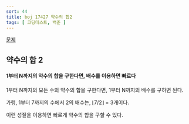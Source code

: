 ```yaml
---
sort: 44
title: boj 17427 약수의 합2
tags: [ 코딩테스트, 백준 ]
---
```


[문제](https://www.acmicpc.net/problem/17427)

## 약수의 합 2

#### 1부터 N까지의 약수의 합을 구한다면, 배수를 이용하면 빠르다

1부터 N까지의 모든 수의 약수의 합을 구한다면, 1부터 N까지의 배수를 구하면 된다.

가령, 1부터 7까지의 수에서 2의 배수는, ⌊7/2⌋ = 3개이다.

이런 성질을 이용하면 빠르게 약수의 합을 구할 수 있다.

